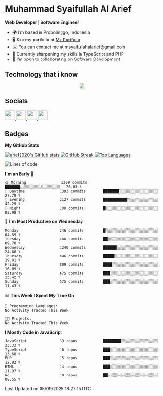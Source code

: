 # Muhammad Syaifullah Al Arief
**Web Developer | Software Engineer**

- 🌍  I'm based in Probolinggo, Indonesia
- 🖥️  See my portfolio at [My Portfolio](https://msyaifullahalarief.vercel.app)
- ✉️  You can contact me at [msyaifullahalarief@gmail.com](mailto:msyaifullahalarief@gmail.com)
- 🧠  Currently sharpening my skills in TypeScript and PHP
- 🤝  I'm open to collaborating on Software Development

## Technology that i know
<p align="center">
  <a href="https://skillicons.dev">
    <img src="https://skillicons.dev/icons?i=git,html,docker,css,js,express,firebase,go,laravel,linux,mongodb,mysql,nextjs,nginx,nodejs,npm,postgres,postman,prisma,tailwind,ts,ubuntu,vercel,vscode,vue,windows,yarn" />
  </a>
</p>

## Socials
<p align="left">
    <a href="https://discord.com/users/hanifez" target="_blank" rel="noreferrer">
        <picture>
            <source media="(prefers-color-scheme: dark)" srcset="https://raw.githubusercontent.com/danielcranney/readme-generator/main/public/icons/socials/discord-dark.svg" />
            <source media="(prefers-color-scheme: light)" srcset="https://raw.githubusercontent.com/danielcranney/readme-generator/main/public/icons/socials/discord.svg" />
            <img src="https://raw.githubusercontent.com/danielcranney/readme-generator/main/public/icons/socials/discord.svg" width="32" height="32" />
        </picture>
    </a>
    <a href="https://www.github.com/arief2020" target="_blank" rel="noreferrer">
        <picture>
            <source media="(prefers-color-scheme: dark)" srcset="https://raw.githubusercontent.com/danielcranney/readme-generator/main/public/icons/socials/github-dark.svg" />
            <source media="(prefers-color-scheme: light)" srcset="https://raw.githubusercontent.com/danielcranney/readme-generator/main/public/icons/socials/github.svg" />
            <img src="https://raw.githubusercontent.com/danielcranney/readme-generator/main/public/icons/socials/github.svg" width="32" height="32" />
        </picture>
    </a>
    <a href="https://muhammadsyaifullahalarief.hashnode.dev" target="_blank" rel="noreferrer">
        <picture>
            <source media="(prefers-color-scheme: dark)" srcset="https://raw.githubusercontent.com/danielcranney/readme-generator/main/public/icons/socials/hashnode-dark.svg" />
            <source media="(prefers-color-scheme: light)" srcset="https://raw.githubusercontent.com/danielcranney/readme-generator/main/public/icons/socials/hashnode.svg" />
            <img src="https://raw.githubusercontent.com/danielcranney/readme-generator/main/public/icons/socials/hashnode.svg" width="32" height="32" />
        </picture>
    </a>
    <a href="https://www.linkedin.com/in/muhammad-syaifullah-al-arief/" target="_blank" rel="noreferrer">
        <picture>
            <source media="(prefers-color-scheme: dark)" srcset="https://raw.githubusercontent.com/danielcranney/readme-generator/main/public/icons/socials/linkedin-dark.svg" />
            <source media="(prefers-color-scheme: light)" srcset="https://raw.githubusercontent.com/danielcranney/readme-generator/main/public/icons/socials/linkedin.svg" />
            <img src="https://raw.githubusercontent.com/danielcranney/readme-generator/main/public/icons/socials/linkedin.svg" width="32" height="32" />
        </picture>
    </a>
</p>

## Badges
<b>My GitHub Stats</b>

<a href="http://www.github.com/arief2020">
    <img src="https://github-readme-stats.vercel.app/api?username=arief2020&show_icons=true&hide=&count_private=true&title_color=0891b2&text_color=ffffff&icon_color=0891b2&bg_color=27272a&hide_border=true&show_icons=true" alt="arief2020's GitHub stats" />
</a>
<a href="http://www.github.com/arief2020">
    <img src="https://github-readme-streak-stats.herokuapp.com/?user=arief2020&stroke=ffffff&background=27272a&ring=0891b2&fire=0891b2&currStreakNum=ffffff&currStreakLabel=0891b2&sideNums=ffffff&sideLabels=ffffff&dates=ffffff&hide_border=true" alt="GitHub Streak" />
</a>


<a href="https://github.com/arief2020" align="left">
    <img src="https://github-readme-stats.vercel.app/api/top-langs/?username=arief2020&langs_count=10&title_color=0891b2&text_color=ffffff&icon_color=0891b2&bg_color=27272a&hide_border=true&locale=en&custom_title=Top%20Languages" alt="Top Languages" />
</a>

<!--START_SECTION:waka-->
![Lines of code](https://img.shields.io/badge/From%20Hello%20World%20I%27ve%20Written-9.7%20million%20lines%20of%20code-blue)

**I'm an Early 🐤** 

```text
🌞 Morning                1309 commits        ███████░░░░░░░░░░░░░░░░░░   26.03 % 
🌆 Daytime                1393 commits        ███████░░░░░░░░░░░░░░░░░░   27.70 % 
🌃 Evening                2127 commits        ███████████░░░░░░░░░░░░░░   42.29 % 
🌙 Night                  200 commits         █░░░░░░░░░░░░░░░░░░░░░░░░   03.98 % 
```
📅 **I'm Most Productive on Wednesday** 

```text
Monday                   246 commits         █░░░░░░░░░░░░░░░░░░░░░░░░   04.89 % 
Tuesday                  488 commits         ██░░░░░░░░░░░░░░░░░░░░░░░   09.70 % 
Wednesday                1240 commits        ██████░░░░░░░░░░░░░░░░░░░   24.66 % 
Thursday                 996 commits         █████░░░░░░░░░░░░░░░░░░░░   19.81 % 
Friday                   809 commits         ████░░░░░░░░░░░░░░░░░░░░░   16.09 % 
Saturday                 675 commits         ███░░░░░░░░░░░░░░░░░░░░░░   13.42 % 
Sunday                   575 commits         ███░░░░░░░░░░░░░░░░░░░░░░   11.43 % 
```


📊 **This Week I Spent My Time On** 

```text
💬 Programming Languages: 
No Activity Tracked This Week

🐱‍💻 Projects: 
No Activity Tracked This Week
```

**I Mostly Code in JavaScript** 

```text
JavaScript               39 repos            ████████░░░░░░░░░░░░░░░░░   33.33 % 
TypeScript               16 repos            ███░░░░░░░░░░░░░░░░░░░░░░   13.68 % 
PHP                      15 repos            ███░░░░░░░░░░░░░░░░░░░░░░   12.82 % 
HTML                     14 repos            ███░░░░░░░░░░░░░░░░░░░░░░   11.97 % 
Go                       10 repos            ██░░░░░░░░░░░░░░░░░░░░░░░   08.55 % 
```




 Last Updated on 05/09/2025 18:27:15 UTC
<!--END_SECTION:waka-->
